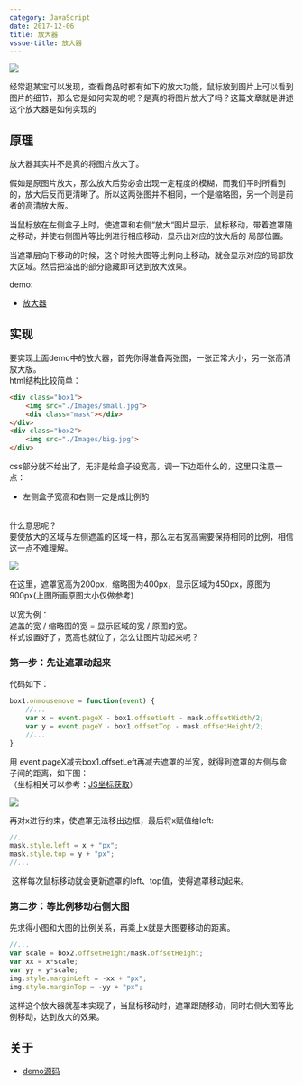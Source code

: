 ```yaml
---
category: JavaScript
date: 2017-12-06
title: 放大器
vssue-title: 放大器
---
```


![](https://img.chlorine.site/2017-12-06/02.png)

经常逛某宝可以发现，查看商品时都有如下的放大功能，鼠标放到图片上可以看到图片的细节，那么它是如何实现的呢？是真的将图片放大了吗？这篇文章就是讲述这个放大器是如何实现的

<!-- more -->

## 原理

放大器其实并不是真的将图片放大了。

假如是原图片放大，那么放大后势必会出现一定程度的模糊，而我们平时所看到的，放大后反而更清晰了。所以这两张图并不相同，一个是缩略图，另一个则是前者的高清放大版。

当鼠标放在左侧盒子上时，使遮罩和右侧“放大“图片显示，鼠标移动，带着遮罩随之移动，并使右侧图片等比例进行相应移动，显示出对应的放大后的 局部位置。

当遮罩层向下移动的时候，这个时候大图等比例向上移动，就会显示对应的局部放大区域。然后把溢出的部分隐藏即可达到放大效果。

demo:

- [放大器](https://lvqq.github.io/Demos/enlarge/)

## 实现

要实现上面demo中的放大器，首先你得准备两张图，一张正常大小，另一张高清放大版。<br />html结构比较简单：

```html
<div class="box1">
    <img src="./Images/small.jpg">
    <div class="mask"></div>
</div>
<div class="box2">
    <img src="./Images/big.jpg">
</div>
```

css部分就不给出了，无非是给盒子设宽高，调一下边距什么的，这里只注意一点：

- 左侧盒子宽高和右侧一定是成比例的

         <br />什么意思呢？<br />要使放大的区域与左侧遮盖的区域一样，那么左右宽高需要保持相同的比例，相信这一点不难理解。
      

![](https://img.chlorine.site/2017-12-06/03.png)

在这里，遮罩宽高为200px，缩略图为400px，显示区域为450px，原图为900px(上图所画原图大小仅做参考)

以宽为例：<br />遮盖的宽 / 缩略图的宽 = 显示区域的宽 / 原图的宽。<br />样式设置好了，宽高也就位了，怎么让图片动起来呢？

### 第一步：先让遮罩动起来

代码如下：
      

```javascript
box1.onmousemove = function(event) {
    //...
    var x = event.pageX - box1.offsetLeft - mask.offsetWidth/2;
    var y = event.pageY - box1.offsetTop - mask.offsetHeight/2;
    //...
}
```

用 event.pageX减去box1.offsetLeft再减去遮罩的半宽，就得到遮罩的左侧与盒子间的距离，如下图：<br />（坐标相关可以参考：[JS坐标获取](http://www.nicksonlvqq.cn/blog/8/)）

![](https://img.chlorine.site/2017-12-06/04.png)

再对x进行约束，使遮罩无法移出边框，最后将x赋值给left:

```javascript
//..
mask.style.left = x + "px";
mask.style.top = y + "px";
//...
```

 这样每次鼠标移动就会更新遮罩的left、top值，使得遮罩移动起来。

### 第二步：等比例移动右侧大图

先求得小图和大图的比例关系，再乘上x就是大图要移动的距离。
      

```javascript
//...
var scale = box2.offsetHeight/mask.offsetHeight;
var xx = x*scale;
var yy = y*scale;
img.style.marginLeft = -xx + "px";
img.style.marginTop = -yy + "px";
```

这样这个放大器就基本实现了，当鼠标移动时，遮罩跟随移动，同时右侧大图等比例移动，达到放大的效果。

## 关于

- [demo源码](https://github.com/lvqq/Demos/tree/master/enlarge)
